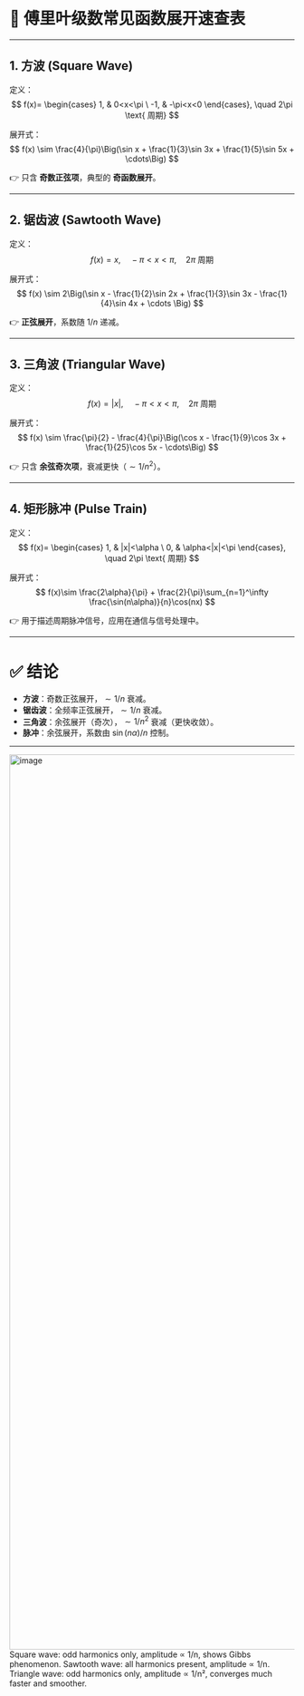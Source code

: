 

# 📌 傅里叶级数常见函数展开速查表

---

## 1. **方波 (Square Wave)**

定义：
$$
f(x)=
\begin{cases}
1, & 0<x<\pi \
-1, & -\pi<x<0
\end{cases}, \quad 2\pi \text{ 周期}
$$

展开式：
$$
f(x) \sim \frac{4}{\pi}\Big(\sin x + \frac{1}{3}\sin 3x + \frac{1}{5}\sin 5x + \cdots\Big)
$$

👉 只含 **奇数正弦项**，典型的 **奇函数展开**。

---

## 2. **锯齿波 (Sawtooth Wave)**

定义：
$$
f(x)=x, \quad -\pi<x<\pi, \quad 2\pi \text{ 周期}
$$

展开式：
$$
f(x) \sim 2\Big(\sin x - \frac{1}{2}\sin 2x + \frac{1}{3}\sin 3x - \frac{1}{4}\sin 4x + \cdots \Big)
$$

👉 **正弦展开**，系数随 $1/n$ 递减。

---

## 3. **三角波 (Triangular Wave)**

定义：
$$
f(x)=|x|, \quad -\pi<x<\pi, \quad 2\pi \text{ 周期}
$$

展开式：
$$
f(x) \sim \frac{\pi}{2} - \frac{4}{\pi}\Big(\cos x - \frac{1}{9}\cos 3x + \frac{1}{25}\cos 5x - \cdots\Big)
$$

👉 只含 **余弦奇次项**，衰减更快（$\sim 1/n^2$）。

---

## 4. **矩形脉冲 (Pulse Train)**

定义：
$$
f(x)=
\begin{cases}
1, & |x|<\alpha \
0, & \alpha<|x|<\pi
\end{cases}, \quad 2\pi \text{ 周期}
$$

展开式：
$$
f(x)\sim \frac{2\alpha}{\pi} + \frac{2}{\pi}\sum_{n=1}^\infty \frac{\sin(n\alpha)}{n}\cos(nx)
$$

👉 用于描述周期脉冲信号，应用在通信与信号处理中。

---

# ✅ 结论

* **方波**：奇数正弦展开，$\sim 1/n$ 衰减。
* **锯齿波**：全频率正弦展开，$\sim 1/n$ 衰减。
* **三角波**：余弦展开（奇次），$\sim 1/n^2$ 衰减（更快收敛）。
* **脉冲**：余弦展开，系数由 $\sin(n\alpha)/n$ 控制。

---

<img width="2379" height="1580" alt="image" src="https://github.com/user-attachments/assets/1d29f37d-aaf1-47a5-837c-a425d8a52c27" />
Square wave: odd harmonics only, amplitude ∝ 1/n, shows Gibbs phenomenon.  
Sawtooth wave: all harmonics present, amplitude ∝ 1/n.  
Triangle wave: odd harmonics only, amplitude ∝ 1/n², converges much faster and smoother.  

